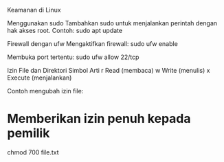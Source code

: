Keamanan di Linux

Menggunakan sudo
Tambahkan sudo untuk menjalankan perintah dengan hak akses root.
Contoh:
    sudo apt update

Firewall dengan ufw
Mengaktifkan firewall:
    sudo ufw enable

Membuka port tertentu:
    sudo ufw allow 22/tcp

Izin File dan Direktori
Simbol	Arti
r	    Read (membaca)
w	    Write (menulis)
x	    Execute (menjalankan)

Contoh mengubah izin file:
# Memberikan izin penuh kepada pemilik
chmod 700 file.txt
